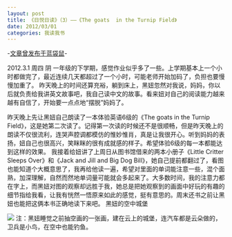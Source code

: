 ```yaml
---
layout: post
title: 《日悦日读》（3）——《The goats  in the Turnip Field》
date: 2012/03/01
categories: 我读我书
---
```


-[文章曾发布于蓝袋鼠](http://landaishu.hi2net.com/home/blog_read.asp?id=4175&blogid=103405)-



2012.3.1 周四 阴
 一年级的下学期，感觉作业似乎多了一些。上学期基本上一个小时都做完了，最近连续几天都超过了一个小时，可能老师开始加码了，负担也要慢慢加重了。
 昨天晚上的时间还算充裕，躺到床上，黑妞忽然对我说，妈妈，你以后就负责给我讲英文故事吧，我自己读中文的故事。看来妞对自己的阅读能力越来越有自信了，开始要一点点地“摆脱”妈妈了。
 
 昨天晚上先让黑妞自己朗读了一本体验英语6级的《The goats in the Turnip Field》，这是她第二次读了。记得第一次读的时候还不是很顺畅，但是昨天晚上的朗读不仅很流利，连哭声腔调都模仿的惟妙惟肖，真是让我很开心。听到妈妈的表扬，妞自己也很高兴，笑眯眯的很有成就感的样子。希望体验6级的每一本都能达到这样的效果。
 我接着给妞讲了上周日从图书馆借来的两本小册子《Little Critter Sleeps Over》和《Jack and Jill and Big Dog Bill》，她自己提前都翻过了，看图也能知道个大概意思了，我再给他读一遍，希望对里面的单词能注意一些，混个面熟，加深理解，自然而然地单词量可能就会多起来了。大多数时间，我的注意力都在字上，而黑妞对图的观察却远胜于我，她总是把她观察到的画面中好玩的有趣的细节指给我看，让我有恍然一悟原来如此的感觉，挺有意思的。周末还书之前让黑妞也能把这俩本书正确地读下来吧。
黑妞的空中城堡

![](http://heiniuniu-static.wusisu.com/heiniuniu_uploads/upload20119/2012229233744886.jpg)
注：黑妞睡觉之前抽空画的一张画，建在云上的城堡，连汽车都是云朵做的，卫兵是小鸟，在空中也能钓鱼。

